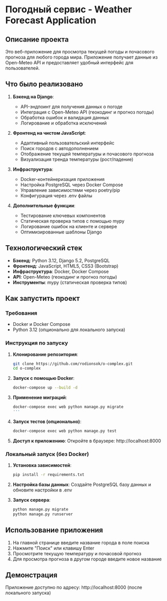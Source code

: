 # Погодный сервис - Weather Forecast Application

## Описание проекта

Это веб-приложение для просмотра текущей погоды и почасового прогноза для любого города мира. Приложение получает данные из Open-Meteo API и предоставляет удобный интерфейс для пользователей.

## Что было реализовано

1. **Бэкенд на Django**:
   - API-эндпоинт для получения данных о погоде
   - Интеграция с Open-Meteo API (геокодинг и прогноз погоды)
   - Обработка ошибок и валидация данных
   - Логирование и обработка исключений

2. **Фронтенд на чистом JavaScript**:
   - Адаптивный пользовательский интерфейс
   - Поиск городов с автодополнением
   - Отображение текущей температуры и почасового прогноза
   - Визуализация тренда температуры (рост/падение)

3. **Инфраструктура**:
   - Docker-контейнеризация приложения
   - Настройка PostgreSQL через Docker Compose
   - Управление зависимостями через poetry/pip
   - Конфигурация через .env файлы

4. **Дополнительные функции**:
   - Тестирование ключевых компонентов
   - Статическая проверка типов с помощью mypy
   - Логирование ошибок на клиенте и сервере
   - Оптимизированные шаблоны Django

## Технологический стек

- **Бэкенд**: Python 3.12, Django 5.2, PostgreSQL
- **Фронтенд**: JavaScript, HTML5, CSS3 (Bootstrap)
- **Инфраструктура**: Docker, Docker Compose
- **API**: Open-Meteo (геокодинг и прогноз погоды)
- **Инструменты**: mypy (статическая проверка типов)

## Как запустить проект

### Требования
- Docker и Docker Compose
- Python 3.12 (опционально для локального запуска)

### Инструкция по запуску

1. **Клонирование репозитория**:
   ```bash
   git clone https://github.com/rodionsok/o-complex.git
   cd o-complex
   ```

3. **Запуск с помощью Docker**:
   ```bash
   docker-compose up --build -d
   ```

4. **Применение миграций**:
   ```bash
   docker-compose exec web python manage.py migrate
   '''

5. **Запуск тестов (опционально)**:
   ```bash
   docker-compose exec web python manage.py test
   ```

6. **Доступ к приложению**:
   Откройте в браузере: http://localhost:8000

### Локальный запуск (без Docker)

1. **Установка зависимостей**:
   ```bash
   pip install -r requirements.txt
   ```

2. **Настройка базы данных**:
   Создайте PostgreSQL базу данных и обновите настройки в .env

3. **Запуск сервера**:
   ```bash
   python manage.py migrate
   python manage.py runserver
   ```

## Использование приложения

1. На главной странице введите название города в поле поиска
2. Нажмите "Поиск" или клавишу Enter
3. Просмотрите текущую температуру и почасовой прогноз
4. Для просмотра прогноза в другом городе введите новое название

## Демонстрация

Приложение доступно по адресу: http://localhost:8000 (после локального запуска)
